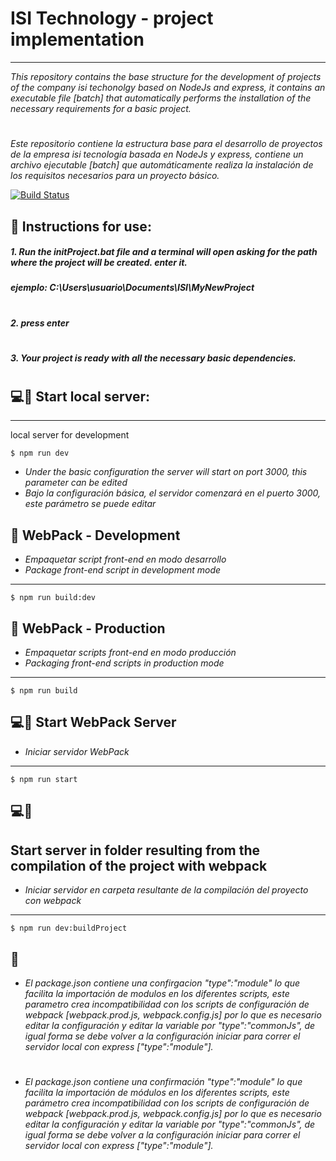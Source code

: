 # ISI Technology - project implementation
***
_This repository contains the base structure for the development of projects of the company isi techonolgy based on NodeJs and express, it contains an executable file [batch] that automatically performs the installation of the necessary requirements for a basic project._
#
_Este repositorio contiene la estructura base para el desarrollo de proyectos de la empresa isi tecnología basada en NodeJs y express, contiene un archivo ejecutable [batch] que automáticamente realiza la instalación de los requisitos necesarios para un proyecto básico._


[![Build Status](https://img.shields.io/badge/estado-en%20preparaci%C3%B3n-orange)](https://github.com/cristianvr/OS-TARGET-ZERO)

## 📖 Instructions for use:
##### 1. Run the initProject.bat file and a terminal will open asking for the path where the project will be created. enter it. 
##### ejemplo: _C:\Users\usuario\Documents\ISI\MyNewProject_
#
##### 2. press enter
#
##### 3. Your project is ready with all the necessary basic dependencies.
#
#
## 💻📍 Start local server:
***
local server for development
```
$ npm run dev
```
* _Under the basic configuration the server will start on port 3000, this parameter can be edited_
* _Bajo la configuración básica, el servidor comenzará en el puerto 3000, este parámetro se puede editar_

## 🔨 WebPack - Development
* _Empaquetar script front-end en modo desarrollo_
* _Package front-end script in development mode_
***
```
$ npm run build:dev    
```
## 🔨 WebPack - Production
* _Empaquetar scripts front-end en modo producción_
* _Packaging front-end scripts in production mode_
***
```
$ npm run build    
```
## 💻🛑 Start WebPack Server
* _Iniciar servidor WebPack_
***
```
$ npm run start    
```
## 💻🔨 
## Start server in folder resulting from the compilation of the project with webpack
* _Iniciar servidor en carpeta resultante de la compilación del proyecto con webpack_
***
```
$ npm run dev:buildProject    
```
## 🚩 
* _El package.json contiene una confirgacion "type":"module" lo que facilita la importación de modulos en los diferentes scripts, este parametro crea incompatibilidad con los scripts de configuración de webpack  [webpack.prod.js, webpack.config.js] por lo que es necesario editar la configuración y editar la variable por "type":"commonJs", de igual forma se debe volver a la configuración iniciar para correr el servidor local con express ["type":"module"]._
#
* _El package.json contiene una confirmación "type":"module" lo que facilita la importación de módulos en los diferentes scripts, este parámetro crea incompatibilidad con los scripts de configuración de webpack [webpack.prod.js, webpack.config.js] por lo que es necesario editar la configuración y editar la variable por "type":"commonJs", de igual forma se debe volver a la configuración iniciar para correr el servidor local con express ["type":"module"]._
